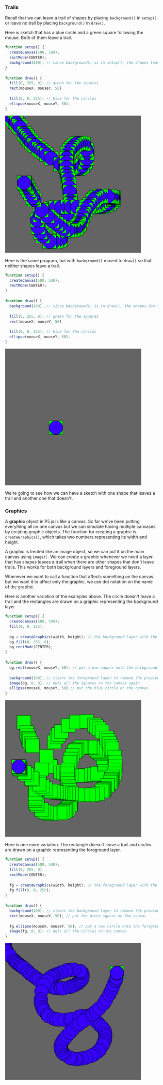 ### Trails

Recall that we can leave a trail of shapes by placing `background()` in `setup()` or leave no trail by placing `background()` in `draw()`.

Here is sketch that has a blue circle and a green square following the mouse. Both of them leave a trail.

```javascript
function setup() {
  createCanvas(500, 500);
  rectMode(CENTER);
  background(100); // since background() is in setup(), the shapes leave trails
}

function draw() {
  fill(0, 255, 0); // green for the squares
  rect(mouseX, mouseY, 50)

  fill(0, 0, 255); // blue for the circles
  ellipse(mouseX, mouseY, 50); 
}
```

![](../../Images/Graphics_1.png)

Here is the same program, but with `background()` moved to `draw()` so that neither shapes leave a trail.

```javascript
function setup() {
  createCanvas(500, 500);
  rectMode(CENTER);
}

function draw() {
  background(100); // since background() is in draw(), the shapes don't leave trails
  
  fill(0, 255, 0); // green for the squares
  rect(mouseX, mouseY, 50)

  fill(0, 0, 255); // blue for the circles
  ellipse(mouseX, mouseY, 50); 
}
```

![](../../Images/Graphics_2.png)

We're going to see how we can have a sketch with one shape that leaves a trail and another one that doesn't.


### Graphics

A **graphic** object in P5.js is like a canvas. So far we've been putting everything all on one canvas but we can simulate having multiple canvases by creating graphic objects. The function for creating a graphic is `createGraphics()`, which takes two numbers representing its width and height. 

A graphic is treated like an image object, so we can put it on the main canvas using `image()`. We can create a graphic whenever we need a layer that has shapes leaves a trail when there are other shapes that don't leave trails. This works for both background layers and foreground layers.

Whenever we want to call a function that affects something on the canvas but we want it to affect only the graphic, we use dot notation on the name of the graphic.

Here is another variation of the examples above. The circle doesn't leave a trail and the rectangles are drawn on a graphic representing the background layer.

```javascript
function setup() {
  createCanvas(500, 500);
  fill(0, 0, 255);
	
  bg = createGraphics(width, height); // the background layer with the squares
  bg.fill(0, 255, 0);
  bg.rectMode(CENTER);
}

function draw() {
  bg.rect(mouseX, mouseY, 50); // put a new square onto the background layer
  
  background(100); // clears the foreground layer to remove the previous blue circle
  image(bg, 0, 0); // puts all the squares on the canvas again
  ellipse(mouseX, mouseY, 50) // put the blue circle on the canvas
}
```

![](../../Images/Graphics_3.png)

Here is one more variation. The rectangle doesn't leave a trail and circles are drawn on a graphic representing the foreground layer.

```javascript
function setup() {
  createCanvas(500, 500);
  fill(0, 255, 0)
  rectMode(CENTER);
	
  fg = createGraphics(width, height); // the foreground layer with the cirles
  fg.fill(0, 0, 255);
}

function draw() {
  background(100); // clears the background layer to remove the previous green square
  rect(mouseX, mouseY, 50); // put the green square on the canvas

  fg.ellipse(mouseX, mouseY, 50); // put a new circle onto the foreground layer
  image(fg, 0, 0); // puts all the circles on the canvas
}
```

![](../../Images/Graphics_4.png)
